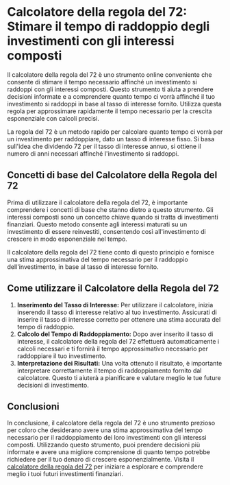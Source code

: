 Calcolatore della regola del 72: Stimare il tempo di raddoppio degli investimenti con gli interessi composti
============================================================================================================

Il calcolatore della regola del 72 è uno strumento online conveniente che consente di stimare il tempo necessario affinché un investimento si raddoppi con gli interessi composti. Questo strumento ti aiuta a prendere decisioni informate e a comprendere quanto tempo ci vorrà affinché il tuo investimento si raddoppi in base al tasso di interesse fornito. Utilizza questa regola per approssimare rapidamente il tempo necessario per la crescita esponenziale con calcoli precisi.

La regola del 72 è un metodo rapido per calcolare quanto tempo ci vorrà per un investimento per raddoppiare, dato un tasso di interesse fisso. Si basa sull'idea che dividendo 72 per il tasso di interesse annuo, si ottiene il numero di anni necessari affinché l'investimento si raddoppi.

Concetti di base del Calcolatore della Regola del 72
----------------------------------------------------

Prima di utilizzare il calcolatore della regola del 72, è importante comprendere i concetti di base che stanno dietro a questo strumento. Gli interessi composti sono un concetto chiave quando si tratta di investimenti finanziari. Questo metodo consente agli interessi maturati su un investimento di essere reinvestiti, consentendo così all'investimento di crescere in modo esponenziale nel tempo.

Il calcolatore della regola del 72 tiene conto di questo principio e fornisce una stima approssimativa del tempo necessario per il raddoppio dell'investimento, in base al tasso di interesse fornito.

Come utilizzare il Calcolatore della Regola del 72
--------------------------------------------------

1. **Inserimento del Tasso di Interesse:** Per utilizzare il calcolatore, inizia inserendo il tasso di interesse relativo al tuo investimento. Assicurati di inserire il tasso di interesse corretto per ottenere una stima accurata del tempo di raddoppio.
2. **Calcolo del Tempo di Raddoppiamento:** Dopo aver inserito il tasso di interesse, il calcolatore della regola del 72 effettuerà automaticamente i calcoli necessari e ti fornirà il tempo approssimativo necessario per raddoppiare il tuo investimento.
3. **Interpretazione dei Risultati:** Una volta ottenuto il risultato, è importante interpretare correttamente il tempo di raddoppiamento fornito dal calcolatore. Questo ti aiuterà a pianificare e valutare meglio le tue future decisioni di investimento.

Conclusioni
-----------

In conclusione, il calcolatore della regola del 72 è uno strumento prezioso per coloro che desiderano avere una stima approssimativa del tempo necessario per il raddoppiamento dei loro investimenti con gli interessi composti. Utilizzando questo strumento, puoi prendere decisioni più informate e avere una migliore comprensione di quanto tempo potrebbe richiedere per il tuo denaro di crescere esponenzialmente. Visita il [calcolatore della regola del 72](https://www.onlinecalculatorsfree.com/it/financial/rule-of-72-calculator.html) per iniziare a esplorare e comprendere meglio i tuoi futuri investimenti finanziari.